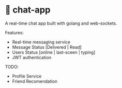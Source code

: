 # :construction: chat-app
A real-time chat app built with golang and web-sockets.

Features:
  * Real-time messaging service
  * Message Status [Delivered | Read]
  * Users Status [online | last-sceen | typing]
  * JWT authentication

TODO: 
  * Profile Service
  * Friend Recomendation
